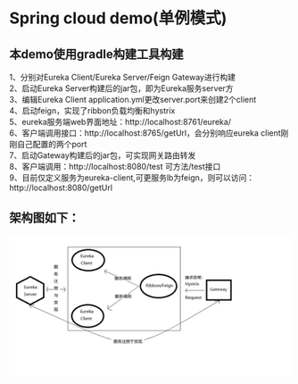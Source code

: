 # Spring cloud demo(单例模式)

## 本demo使用gradle构建工具构建<br>
1、分别对Eureka Client/Eureka Server/Feign Gateway进行构建<br>
2、启动Eureka Server构建后的jar包，即为Eureka服务server方<br>
3、编辑Eureka Client application.yml更改server.port来创建2个client<br>
4、启动feign，实现了ribbon负载均衡和hystrix<br>
5、eureka服务端web界面地址：http://localhost:8761/eureka/ <br>
6、客户端调用接口：http://localhost:8765/getUrl，会分别响应eureka client刚刚自己配置的两个port <br>
7、启动Gateway构建后的jar包，可实现网关路由转发 <br>
8、客户端调用：http://localhost:8080/test 可方法/test接口 <br> 
9、目前仅定义服务为eureka-client,可更服务lb为feign，则可以访问：http://localhost:8080/getUrl

## 架构图如下：
![Image text](https://raw.githubusercontent.com/testwjz/Eureka-Server/master/%E5%8D%95%E4%BE%8B%E6%A8%A1%E5%BC%8F.png)
